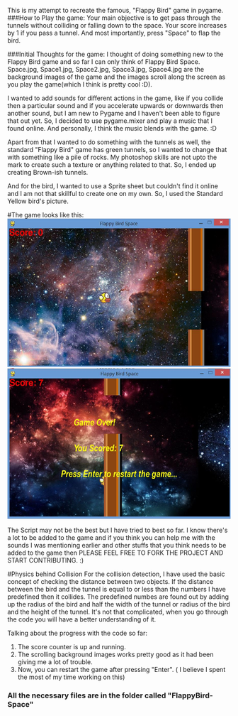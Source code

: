 This is my attempt to recreate the famous, "Flappy Bird" game in pygame.
###How to Play the game:
Your main objective is to get pass through the tunnels without colliding or falling down to the space. Your score increases by 1 if you pass a tunnel. And most importantly, press "Space" to flap the bird.

###Initial Thoughts for the game:
I thought of doing something new to the Flappy Bird game and so far I can only think of Flappy Bird Space. Space.jpg, Space1.jpg, Space2.jpg, Space3.jpg, Space4.jpg are the background images of the game and the images scroll along the screen as you play the game(which I think is pretty cool :D). 

I wanted to add sounds for different actions in the game, like if you collide then a particular sound and if you accelerate upwards or downwards then another sound, but I am new to Pygame and I haven't been able to figure that out yet. So, I decided to use pygame.mixer and play a music that I found online. And personally, I think the music blends with the game. :D

Apart from that I wanted to do something with the tunnels as well, the standard "Flappy Bird" game has green tunnels, so I wanted to change that with something like a pile of rocks. My photoshop skills are not upto the mark to create such a texture or anything related to that. So, I ended up creating Brown-ish tunnels.

And for the bird, I wanted to use a Sprite sheet but couldn't find it online and I am not that skillful to create one on my own. So, I used the Standard Yellow bird's picture.


#The game looks like this:
![ScreenShots](https://raw.githubusercontent.com/floydutd/FlappyBird-Space/master/ScreenShots/Main-game.JPG)
![ScreenShots](https://raw.githubusercontent.com/floydutd/FlappyBird-Space/master/ScreenShots/Game-Over.JPG)



The Script may not be the best but I have tried to best so far. I know there's a lot to be added to the game and if you think you can help me with the sounds I was mentioning earlier and other stuffs that you think needs to be added to the game then PLEASE FEEL FREE TO FORK THE PROJECT AND START CONTRIBUTING. :)

#Physics behind Collision
For the collision detection, I have used the basic concept of checking the distance between two objects. If the distance between the bird and the tunnel is equal to or less than the numbers I have predefined then it collides. The predefined numbes are found out by adding up the radius of the bird and half the width of the tunnel or radius of the bird and the height of the tunnel. It's not that complicated, when you go through the code you will have a better understanding of it.

Talking about the progress with the code so far:
1) The score counter  is up and running.
2) The scrolling background images works pretty good as it had been giving me a lot of trouble.
3) Now, you can restart the game after pressing "Enter". ( I believe I spent the most of my time working on this)

### All the necessary files are in the folder called "FlappyBird-Space"
